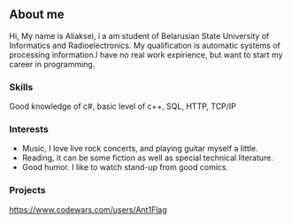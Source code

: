 ## About me

Hi, My name is Aliaksei, i a am student of Belarusian State University of Informatics and Radioelectronics. My qualification is automatic systems of processing information.I have no real work expirience, but want to start my career in programming.

### Skills

Good knowledge of c#, basic level of c++, SQL, HTTP, TCP/IP

### Interests

- Music, I love live rock concerts, and playing guitar myself a little. 
- Reading, it can be some fiction as well as special technical literature.
- Good humor. I like to watch stand-up from good comics.

### Projects

https://www.codewars.com/users/Ant1Flag
